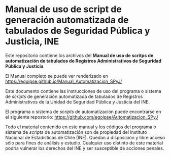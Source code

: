 # Manual de uso de script de generación automatizada de tabulados de Seguridad Pública y Justicia, INE

Este repositorio contiene los archivos del **Manual de uso de scritps de automatización de tabulados de Registros Administrativos de Seguridad Pública y Justicia**.

El Manual completo se puede ver renderizado en https://egoipse.github.io/Manual_Automatizacion_SPyJ/

Este documento contiene las instrucciones de uso del programa o sistema de *scripts* de generación automatizada de tabulados de Registros Administrativos de la Unidad de Seguridad Pública y Justicia del INE.

El programa o sistema de *scripts* de automatización puede encontrarse en el siguiente repostorio: https://github.com/egoipse/Automatizacion_SPyJ

Todo el material contenido en este manual y los códigos del programa o sistema de *scripts* de automatización son de propiedad del Instituto Nacional de Estadísticas de Chile (INE). Quedan a disposición y libre acceso sólo para fines de análisis y estudio. Cualquier uso distinto de este material podría vulnerar los derechos del INE y ser susceptible de acciones penales.
